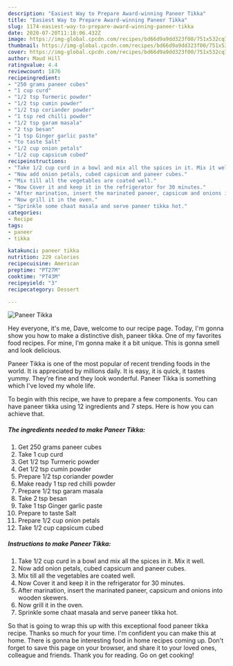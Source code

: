 ```yaml
---
description: "Easiest Way to Prepare Award-winning Paneer Tikka"
title: "Easiest Way to Prepare Award-winning Paneer Tikka"
slug: 1174-easiest-way-to-prepare-award-winning-paneer-tikka
date: 2020-07-20T11:18:06.432Z
image: https://img-global.cpcdn.com/recipes/bd66d9a9dd323f00/751x532cq70/paneer-tikka-recipe-main-photo.jpg
thumbnail: https://img-global.cpcdn.com/recipes/bd66d9a9dd323f00/751x532cq70/paneer-tikka-recipe-main-photo.jpg
cover: https://img-global.cpcdn.com/recipes/bd66d9a9dd323f00/751x532cq70/paneer-tikka-recipe-main-photo.jpg
author: Maud Hill
ratingvalue: 4.4
reviewcount: 1876
recipeingredient:
- "250 grams paneer cubes"
- "1 cup curd"
- "1/2 tsp Turmeric powder"
- "1/2 tsp cumin powder"
- "1/2 tsp coriander powder"
- "1 tsp red chilli powder"
- "1/2 tsp garam masala"
- "2 tsp besan"
- "1 tsp Ginger garlic paste"
- "to taste Salt"
- "1/2 cup onion petals"
- "1/2 cup capsicum cubed"
recipeinstructions:
- "Take 1/2 cup curd in a bowl and mix all the spices in it. Mix it well."
- "Now add onion petals, cubed capsicum and paneer cubes."
- "Mix till all the vegetables are coated well."
- "Now Cover it and keep it in the refrigerator for 30 minutes."
- "After marination, insert the marinated paneer, capsicum and onions into wooden skewers."
- "Now grill it in the oven."
- "Sprinkle some chaat masala and serve paneer tikka hot."
categories:
- Recipe
tags:
- paneer
- tikka

katakunci: paneer tikka 
nutrition: 229 calories
recipecuisine: American
preptime: "PT27M"
cooktime: "PT43M"
recipeyield: "3"
recipecategory: Dessert

---
```



![Paneer Tikka](https://img-global.cpcdn.com/recipes/bd66d9a9dd323f00/751x532cq70/paneer-tikka-recipe-main-photo.jpg)

Hey everyone, it's me, Dave, welcome to our recipe page. Today, I'm gonna show you how to make a distinctive dish, paneer tikka. One of my favorites food recipes. For mine, I'm gonna make it a bit unique. This is gonna smell and look delicious.



Paneer Tikka is one of the most popular of recent trending foods in the world. It is appreciated by millions daily. It is easy, it is quick, it tastes yummy. They're fine and they look wonderful. Paneer Tikka is something which I've loved my whole life.


To begin with this recipe, we have to prepare a few components. You can have paneer tikka using 12 ingredients and 7 steps. Here is how you can achieve that.

<!--inarticleads1-->

##### The ingredients needed to make Paneer Tikka:

1. Get 250 grams paneer cubes
1. Take 1 cup curd
1. Get 1/2 tsp Turmeric powder
1. Get 1/2 tsp cumin powder
1. Prepare 1/2 tsp coriander powder
1. Make ready 1 tsp red chilli powder
1. Prepare 1/2 tsp garam masala
1. Take 2 tsp besan
1. Take 1 tsp Ginger garlic paste
1. Prepare to taste Salt
1. Prepare 1/2 cup onion petals
1. Take 1/2 cup capsicum cubed




<!--inarticleads2-->

##### Instructions to make Paneer Tikka:

1. Take 1/2 cup curd in a bowl and mix all the spices in it. Mix it well.
1. Now add onion petals, cubed capsicum and paneer cubes.
1. Mix till all the vegetables are coated well.
1. Now Cover it and keep it in the refrigerator for 30 minutes.
1. After marination, insert the marinated paneer, capsicum and onions into wooden skewers.
1. Now grill it in the oven.
1. Sprinkle some chaat masala and serve paneer tikka hot.




So that is going to wrap this up with this exceptional food paneer tikka recipe. Thanks so much for your time. I'm confident you can make this at home. There is gonna be interesting food in home recipes coming up. Don't forget to save this page on your browser, and share it to your loved ones, colleague and friends. Thank you for reading. Go on get cooking!
